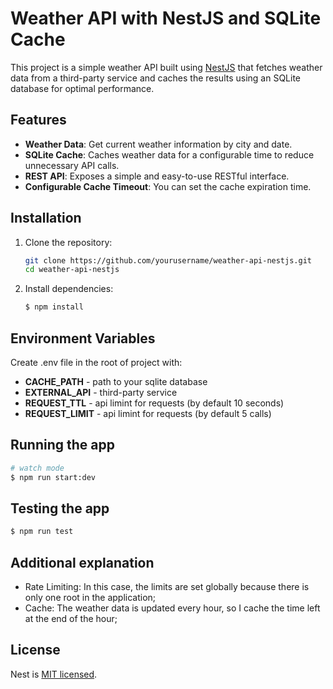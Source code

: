 # Weather API with NestJS and SQLite Cache

This project is a simple weather API built using [NestJS](https://nestjs.com/) that fetches weather data from a third-party service and caches the results using an SQLite database for optimal performance.

## Features

- **Weather Data**: Get current weather information by city and date.
- **SQLite Cache**: Caches weather data for a configurable time to reduce unnecessary API calls.
- **REST API**: Exposes a simple and easy-to-use RESTful interface.
- **Configurable Cache Timeout**: You can set the cache expiration time.

## Installation

1) Clone the repository:

   ```bash
   git clone https://github.com/yourusername/weather-api-nestjs.git
   cd weather-api-nestjs

2) Install dependencies:

    ```bash
    $ npm install
    ````

## Environment Variables
Create .env file in the root of project with:
- **CACHE_PATH** - path to your sqlite database
- **EXTERNAL_API** - third-party service
- **REQUEST_TTL** - api limint for requests (by default 10 seconds)
- **REQUEST_LIMIT** - api limint for requests (by default 5 calls)

## Running the app

```bash
# watch mode
$ npm run start:dev
```

## Testing the app

```bash
$ npm run test
```

## Additional explanation
- Rate Limiting: In this case, the limits are set globally because there is only one root in the application;
- Cache: The weather data is updated every hour, so I cache the time left at the end of the hour;

## License

Nest is [MIT licensed](LICENSE).
